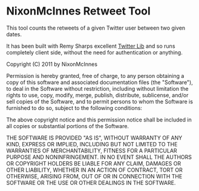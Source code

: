 # NixonMcInnes Retweet Tool

This tool counts the retweets of a given Twitter user between two given dates.

It has been built with Remy Sharps excellent [Twitter Lib](https://github.com/remy/twitterlib) and so runs completely
client side, without the need for authentication or anything.


Copyright (C) 2011 by NixonMcInnes

Permission is hereby granted, free of charge, to any person obtaining a copy
of this software and associated documentation files (the "Software"), to deal
in the Software without restriction, including without limitation the rights
to use, copy, modify, merge, publish, distribute, sublicense, and/or sell
copies of the Software, and to permit persons to whom the Software is
furnished to do so, subject to the following conditions:

The above copyright notice and this permission notice shall be included in
all copies or substantial portions of the Software.

THE SOFTWARE IS PROVIDED "AS IS", WITHOUT WARRANTY OF ANY KIND, EXPRESS OR
IMPLIED, INCLUDING BUT NOT LIMITED TO THE WARRANTIES OF MERCHANTABILITY,
FITNESS FOR A PARTICULAR PURPOSE AND NONINFRINGEMENT. IN NO EVENT SHALL THE
AUTHORS OR COPYRIGHT HOLDERS BE LIABLE FOR ANY CLAIM, DAMAGES OR OTHER
LIABILITY, WHETHER IN AN ACTION OF CONTRACT, TORT OR OTHERWISE, ARISING FROM,
OUT OF OR IN CONNECTION WITH THE SOFTWARE OR THE USE OR OTHER DEALINGS IN
THE SOFTWARE.